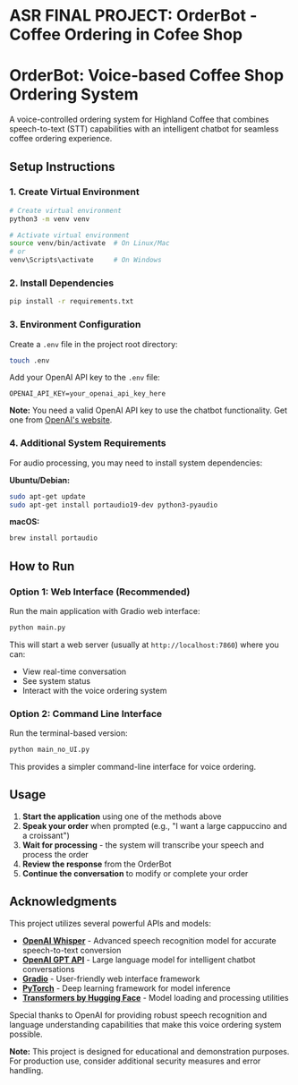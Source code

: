 # ASR FINAL PROJECT: OrderBot - Coffee Ordering in Cofee Shop

# OrderBot: Voice-based Coffee Shop Ordering System

A voice-controlled ordering system for Highland Coffee that combines speech-to-text (STT) capabilities with an intelligent chatbot for seamless coffee ordering experience.


## Setup Instructions

### 1. Create Virtual Environment

```bash
# Create virtual environment
python3 -m venv venv

# Activate virtual environment
source venv/bin/activate  # On Linux/Mac
# or
venv\Scripts\activate     # On Windows
```

### 2. Install Dependencies

```bash
pip install -r requirements.txt
```

### 3. Environment Configuration

Create a `.env` file in the project root directory:

```bash
touch .env
```

Add your OpenAI API key to the `.env` file:

```
OPENAI_API_KEY=your_openai_api_key_here
```

**Note:** You need a valid OpenAI API key to use the chatbot functionality. Get one from [OpenAI's website](https://platform.openai.com/api-keys).

### 4. Additional System Requirements

For audio processing, you may need to install system dependencies:

**Ubuntu/Debian:**
```bash
sudo apt-get update
sudo apt-get install portaudio19-dev python3-pyaudio
```

**macOS:**
```bash
brew install portaudio
```

## How to Run

### Option 1: Web Interface (Recommended)

Run the main application with Gradio web interface:

```bash
python main.py
```

This will start a web server (usually at `http://localhost:7860`) where you can:
- View real-time conversation
- See system status
- Interact with the voice ordering system

### Option 2: Command Line Interface

Run the terminal-based version:

```bash
python main_no_UI.py
```

This provides a simpler command-line interface for voice ordering.


## Usage

1. **Start the application** using one of the methods above
2. **Speak your order** when prompted (e.g., "I want a large cappuccino and a croissant")
3. **Wait for processing** - the system will transcribe your speech and process the order
4. **Review the response** from the OrderBot
5. **Continue the conversation** to modify or complete your order

## Acknowledgments

This project utilizes several powerful APIs and models:

- **[OpenAI Whisper](https://openai.com/research/whisper)** - Advanced speech recognition model for accurate speech-to-text conversion
- **[OpenAI GPT API](https://platform.openai.com/)** - Large language model for intelligent chatbot conversations
- **[Gradio](https://gradio.app/)** - User-friendly web interface framework
- **[PyTorch](https://pytorch.org/)** - Deep learning framework for model inference
- **[Transformers by Hugging Face](https://huggingface.co/transformers/)** - Model loading and processing utilities

Special thanks to OpenAI for providing robust speech recognition and language understanding capabilities that make this voice ordering system possible.


**Note:** This project is designed for educational and demonstration purposes. For production use, consider additional security measures and error handling.
